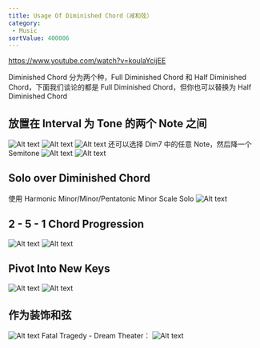 ```yaml
---
title: Usage Of Diminished Chord（减和弦）
category:
 - Music
sortValue: 400006
---
```


https://www.youtube.com/watch?v=koulaYcijEE

Diminished Chord 分为两个种，Full Diminished Chord 和 Half Diminished Chord，下面我们谈论的都是 Full Diminished Chord，但你也可以替换为 Half Diminished Chord

## 放置在 Interval 为 Tone 的两个 Note 之间

![Alt text](image.png)
![Alt text](image-1.png)
![Alt text](image-2.png)
还可以选择 Dim7 中的任意 Note，然后降一个 Semitone
![Alt text](image-3.png)
![Alt text](image-4.png)

## Solo over Diminished Chord

使用 Harmonic Minor/Minor/Pentatonic Minor Scale Solo
![Alt text](image-5.png)

## 2 - 5 - 1 Chord Progression

![Alt text](image-6.png)
![Alt text](image-7.png)

## Pivot Into New Keys

![Alt text](image-8.png)
![Alt text](image-9.png)

## 作为装饰和弦

![Alt text](image-10.png)
Fatal Tragedy - Dream Theater：
![Alt text](image-11.png)
